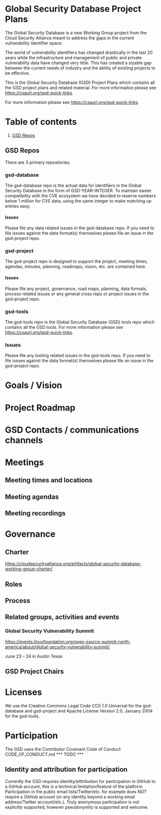 # Global Security Database Project Plans

The Global Security Database is a new Working Group project from the Cloud Security Alliance meant to address the gaps in the current vulnerability identifier space.

The world of vulnerability identifiers has changed drastically in the last 20 years while the infrastructure and management of public and private vulnerability data have changed very little. This has created a sizable gap between the current needs of industry and the ability of existing projects to be effective.

This is the Global Security Database (GSD) Project Plans which contains all the GSD project plans and related material. For more informaiton please see https://csaurl.org/gsd-quick-links.

For more information please see https://csaurl.org/gsd-quick-links.

# Table of contents
1. [GSD Repos](#gsd-repos)

## GSD Repos

There are 3 primary repositories. 

### gsd-database
 
The gsd-database repo is the actual data for identifiers in the Global Security Database in the form of GSD-YEAR-INTEGER. To maintain easier compatibility with the CVE ecosystem we have decided to reserve numbers below 1 million for CVE data, using the same integer to make matching up entries easy.

#### Issues

Please file any data related issues in the gsd-database repo. If you need to file issues against the data format(s) themselves please file an issue in the gsd-project repo.

### gsd-project

The gsd-project repo is designed to support the project, meeting times, agendas, minutes, planning, roadmaps, vision, etc. are contained here.

#### Issues

Please file any project, governance, road maps, planning, data formats, process related issues or any general cross repo or project issues in the gsd-project repo.

### gsd-tools

The gsd-tools repo is the Global Security Database (GSD) tools repo which contains all the GSD tools. For more informaiton please see https://csaurl.org/gsd-quick-links.

### Issues

Please file any tooling related issues in the gsd-tools repo. If you need to file issues against the data format(s) themselves please file an issue in the gsd-project repo.

# Goals / Vision

# Project Roadmap

# GSD Contacts / communications channels

# Meetings

## Meeting times and locations

## Meeting agendas

## Meeting recordings

# Governance

## Charter

https://cloudsecurityalliance.org/artifacts/global-security-database-working-group-charter/

## Roles

## Process

## Related groups, activities and events

### Global Security Vulnerability Summit

https://events.linuxfoundation.org/open-source-summit-north-america/about/global-security-vulnerability-summit/

June 23 – 24 in Austin Texas

## GSD Project Chairs

# Licenses

We use the Creative Commons Legal Code  CC0 1.0 Universal for the gsd-database and gsd-project and Apache License Version 2.0, January 2004 for the gsd-tools.

# Participation

The GSD uses the Contributor Covenant Code of Conduct CODE_OF_CONDUCT.md *** TODO ***

## Identity and attribution for participation

Currently the GSD requires identity/atttribution for participation in GitHub to a GitHub account, this is a technical limitation/feature of the platform. Participation in the public email lists/Twitter/etc. for example does NOT require a GitHub account (or any identity beyond a working email address/Twitter account/etc.). Truly anonymous participation is not explicitly supported, however pseudonymity is supported and welcome.
